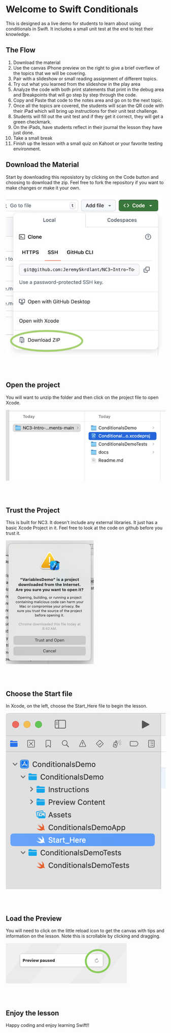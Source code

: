 # Welcome to Swift Conditionals
This is designed as a live demo for students to learn about using conditionals in Swift.  It includes a small unit test at the end to test their knowledge.  

## The Flow 
1. Download the material 
2. Use the canvas iPhone preview on the right to give a brief overfiew of the topics that we will be covering.
3. Pair with a slideshow or small reading assignment of different topics.
4. Try out what you learned from the slideshow in the play area
5. Analyze the code with both print statements that print in the debug area and Breakpoints that will go step by step through the code.
6. Copy and Paste that code to the notes area and go on to the next topic.
7. Once all the topics are covered, the students will scan the QR code with their iPad which will bring up instructions for their unit test challenge.
8. Students will fill out the unit test and if they get it correct, they will get a green checkmark.
9. On the iPads, have students reflect in their journal the lesson they have just done. 
10. Take a small break
11. Finish up the lesson with a small quiz on Kahoot or your favorite testing environment. 

## Download the Material
Start by downloading this reposistory by clicking on the Code button and choosing to download the zip.  Feel free to fork the repository if you want to make changes or make it your own. 

![Download the Zip File](docs/DownloadLoopZip.png)

<br><br>

## Open the project
You will want to unzip the folder and then click on the project file to open Xcode. 

![Open the XcodeProject File](docs/ConditionalXCodeProj.png)

<br><br>

## Trust the Project
This is built for NC3.  It doesn't include any external libraries. It just has a basic Xcode Project in it.  Feel free to look at the code on github before you trust it. 

![Trust to use](docs/Trust.png)

<br><br>

## Choose the Start file 
In Xcode, on the left, choose the Start_Here file to begin the lesson. 

![Choose the Start Here File](docs/ConditionalStartHere.png)

<br><br>

## Load the Preview 
You will need to click on the little reload icon to get the canvas with tips and information on the lesson.  Note this is scrollable by clicking and dragging. 

![Load Preview](docs/PreviewPaused.png)

<br><br>

## Enjoy the lesson 
Happy coding and enjoy learning Swift!! 
